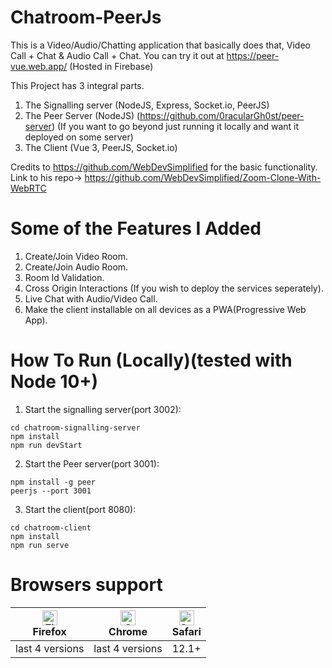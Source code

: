 # Chatroom-PeerJs
This is a Video/Audio/Chatting application that basically does that, Video Call + Chat & Audio Call + Chat. 
You can try it out at https://peer-vue.web.app/  (Hosted in Firebase)

This Project has 3 integral parts. 
1. The Signalling server (NodeJS, Express, Socket.io, PeerJS)
2. The Peer Server (NodeJS) (https://github.com/0racularGh0st/peer-server) (If you want to go beyond just running it locally and want it deployed on some server)
3. The Client (Vue 3, PeerJS, Socket.io)

Credits to https://github.com/WebDevSimplified for the basic functionality. Link to his repo-> https://github.com/WebDevSimplified/Zoom-Clone-With-WebRTC

# Some of the Features I Added

1. Create/Join Video Room.
2. Create/Join Audio Room.
3. Room Id Validation. 
4. Cross Origin Interactions (If you wish to deploy the services seperately).
5. Live Chat with Audio/Video Call.
6. Make the client installable on all devices as a PWA(Progressive Web App).

# How To Run (Locally)(tested with Node 10+)

1. Start the signalling server(port 3002):
```
cd chatroom-signalling-server
npm install
npm run devStart
```

2. Start the Peer server(port 3001):
```
npm install -g peer
peerjs --port 3001
```
3. Start the client(port 8080): 
```
cd chatroom-client
npm install 
npm run serve
```
# Browsers support

| [<img src="https://raw.githubusercontent.com/alrra/browser-logos/master/src/firefox/firefox_48x48.png" alt="Firefox" width="24px" height="24px" />](http://godban.github.io/browsers-support-badges/)</br>Firefox | [<img src="https://raw.githubusercontent.com/alrra/browser-logos/master/src/chrome/chrome_48x48.png" alt="Chrome" width="24px" height="24px" />](http://godban.github.io/browsers-support-badges/)</br>Chrome | [<img src="https://raw.githubusercontent.com/alrra/browser-logos/master/src/safari/safari_48x48.png" alt="Safari" width="24px" height="24px" />](http://godban.github.io/browsers-support-badges/)</br>Safari |
| --------- | --------- | --------- |
| last 4 versions| last 4 versions| 12.1+

